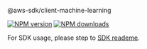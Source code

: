 @aws-sdk/client-machine-learning

[![NPM version](https://img.shields.io/npm/v/@aws-sdk/client-machine-learning/beta.svg)](https://www.npmjs.com/package/@aws-sdk/client-machine-learning)
[![NPM downloads](https://img.shields.io/npm/dm/@aws-sdk/client-machine-learning.svg)](https://www.npmjs.com/package/@aws-sdk/client-machine-learning)

For SDK usage, please step to [SDK reademe](https://github.com/aws/aws-sdk-js-v3).
